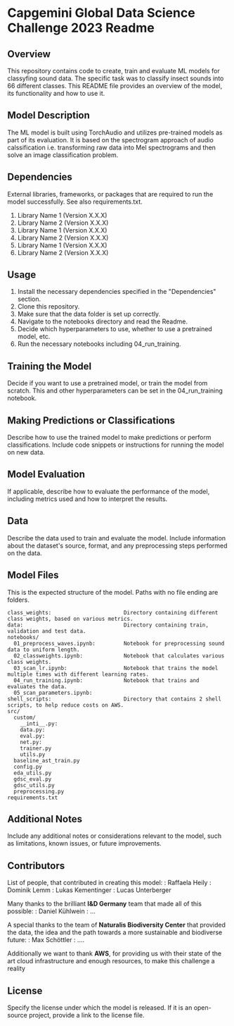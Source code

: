 # Capgemini Global Data Science Challenge 2023 Readme

## Overview
This repository contains code to create, train and evaluate ML models for classyfing sound data. The specific task was to classify insect sounds into 66 different classes. This README file provides an overview of the model, its functionality and how to use it.  

## Model Description
The ML model is built using TorchAudio and utilizes pre-trained models as part of its evaluation. It is based on the spectrogram approach of audio calssification i.e. transforming raw data into Mel spectrograms and then solve an image classification problem.

## Dependencies
External libraries, frameworks, or packages that are required to run the model successfully. See also requirements.txt.

1. Library Name 1 (Version X.X.X)
1. Library Name 2 (Version X.X.X)
1. Library Name 1 (Version X.X.X)
1. Library Name 2 (Version X.X.X)
1. Library Name 1 (Version X.X.X)
1. Library Name 2 (Version X.X.X)


## Usage
1. Install the necessary dependencies specified in the "Dependencies" section.
2. Clone this repository.
3. Make sure that the data folder is set up correctly.
4. Navigate to the notebooks directory and read the Readme.
5. Decide which hyperparameters to use, whether to use a pretrained model, etc.
6. Run the necessary notebooks including 04_run_training.

## Training the Model
Decide if you want to use a pretrained model, or train the model from scratch. This and other hyperparameters can be set in the 04_run_training notebook.

## Making Predictions or Classifications
Describe how to use the trained model to make predictions or perform classifications. Include code snippets or instructions for running the model on new data.

## Model Evaluation
If applicable, describe how to evaluate the performance of the model, including metrics used and how to interpret the results.

## Data
Describe the data used to train and evaluate the model. Include information about the dataset's source, format, and any preprocessing steps performed on the data.

## Model Files
This is the expected structure of the model. Paths with no file ending are folders.

~~~
class_weights:                       Directory containing different class weights, based on various metrics.
data:                                Directory containing train, validation and test data.
notebooks/
  01_preprocess_waves.ipynb:         Notebook for preprocessing sound data to uniform length. 
  02_classweights.ipynb:             Notebook that calculates various class weights. 
  03_scan_lr.ipynb:                  Notebook that trains the model multiple times with different learning rates.
  04_run_training.ipynb:             Notebook that trains and evaluates the data. 
  05_scan_parameters.ipynb:  
shell_scripts:                       Directory that contains 2 shell scripts, to help reduce costs on AWS.
src/
  custom/  
    __inti__.py:    
    data.py:    
    eval.py:
    net.py:
    trainer.py
    utils.py
  baseline_ast_train.py 
  config.py
  eda_utils.py
  gdsc_eval.py 
  gdsc_utils.py 
  preprocessing.py  
requirements.txt
~~~

## Additional Notes
Include any additional notes or considerations relevant to the model, such as limitations, known issues, or future improvements.

## Contributors
List of people, that contributed in creating this model:
: Raffaela Heily
: Dominik Lemm
: Lukas Kementinger
: Lucas Unterberger

Many thanks to the brilliant **I&D Germany** team that made all of this possible:
: Daniel Kühlwein
: ...

A special thanks to the team of **Naturalis Biodiversity Center** that provided the data, the idea and the path towards a more sustainable and biodiverse future:
: Max Schöttler
: ....

Additionally we want to thank **AWS**, for providing us with their state of the art cloud infrastructure and enough resources, to make this challenge a reality

## License
Specify the license under which the model is released. If it is an open-source project, provide a link to the license file.
